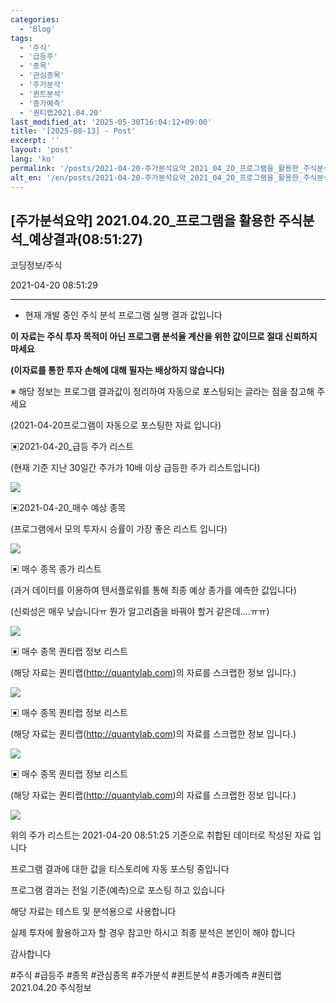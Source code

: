```yaml
---
categories:
  - 'Blog'
tags:
  - '주식'
  - '급등주'
  - '종목'
  - '관심종목'
  - '주가분석'
  - '퀸트분석'
  - '종가예측'
  - '퀀티랩2021.04.20'
last_modified_at: '2025-05-30T16:04:12+09:00'
title: '[2025-08-13] - Post'
excerpt: ''
layout: 'post'
lang: 'ko'
permalink: '/posts/2021-04-20-주가분석요약_2021_04_20_프로그램을_활용한_주식분석_예상결과_08_51_27/'
alt_en: '/en/posts/2021-04-20-주가분석요약_2021_04_20_프로그램을_활용한_주식분석_예상결과_08_51_27/'
---
```


## [주가분석요약] 2021.04.20_프로그램을 활용한 주식분석_예상결과(08:51:27)

코딩정보/주식

2021-04-20 08:51:29

* * *

* 현재 개발 중인 주식 분석 프로그램 실행 결과 값입니다

**이 자료는 주식 투자 목적이 아닌 프로그램 분석율 계산을 위한 값이므로 절대 신뢰하지 마세요**

**(이자료를 통한 투자 손해에 대해 필자는 배상하지 않습니다)**

※ 해당 정보는 프로그램 결과값이 정리하여 자동으로 포스팅되는 글라는 점을 참고해 주세요

(2021-04-20프로그램이 자동으로 포스팅한 자료 입니다)

▣2021-04-20_급등 주가 리스트

(현재 기준 지난 30일간 주가가 10배 이상 급등한 주가 리스트입니다)

![](/assets/images/주가분석요약_2021_04_20_프로그램을_활용한_주식분석_예상결과_08_51_27/skyloket_list.png)

▣2021-04-20_매수 예상 종목

(프로그램에서 모의 투자시 승률이 가장 좋은 리스트 입니다)

![](/assets/images/주가분석요약_2021_04_20_프로그램을_활용한_주식분석_예상결과_08_51_27/buy_list.png)

▣ 매수 종목 종가 리스트

(과거 데이터를 이용하여 텐서플로워를 통해 최종 예상 종가를 예측한 값입니다)

(신뢰성은 매우 낮습니다ㅠ 뭔가 알고리즘을 바꿔야 할거 같은데....ㅠㅠ)

![](/assets/images/주가분석요약_2021_04_20_프로그램을_활용한_주식분석_예상결과_08_51_27/stockclose_list.png)

▣ 매수 종목 퀀티랩 정보 리스트

(해당 자료는 퀀티랩(http://quantylab.com)의 자료를 스크랩한 정보 입니다.)

![](/assets/images/주가분석요약_2021_04_20_프로그램을_활용한_주식분석_예상결과_08_51_27/102120.png)

▣ 매수 종목 퀀티랩 정보 리스트

(해당 자료는 퀀티랩(http://quantylab.com)의 자료를 스크랩한 정보 입니다.)

![](/assets/images/주가분석요약_2021_04_20_프로그램을_활용한_주식분석_예상결과_08_51_27/274090.png)

▣ 매수 종목 퀀티랩 정보 리스트

(해당 자료는 퀀티랩(http://quantylab.com)의 자료를 스크랩한 정보 입니다.)

![](/assets/images/주가분석요약_2021_04_20_프로그램을_활용한_주식분석_예상결과_08_51_27/244880.png)

위의 주가 리스트는 2021-04-20 08:51:25 기준으로 취합된 데이터로 작성된 자료 입니다

프로그램 결과에 대한 값을 티스토리에 자동 포스팅 중입니다

프로그램 결과는 전일 기준(예측)으로 포스팅 하고 있습니다

해당 자료는 테스트 및 분석용으로 사용합니다

실제 투자에 활용하고자 할 경우 참고만 하시고 최종 분석은 본인이 해야 합니다

감사합니다

  

#주식 #급등주 #종목 #관심종목 #주가분석 #퀸트분석 #종가예측 #퀀티랩2021.04.20 주식정보

